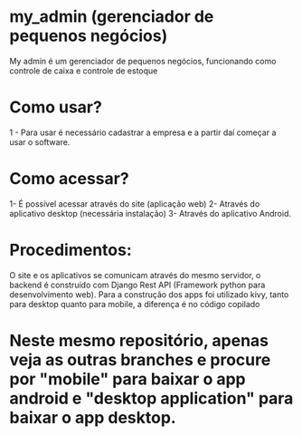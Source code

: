 # my_admin (gerenciador de pequenos negócios)
 
My admin é um gerenciador de pequenos negócios, funcionando como controle de caixa e controle de estoque

# Como usar?

1 - Para usar é necessário cadastrar a empresa e a partir daí começar a usar o software.

# Como acessar?

1- É possível acessar através do site (aplicação web)
2- Através do aplicativo desktop (necessária instalação)
3- Através do aplicativo Android.

# Procedimentos:

O site e os aplicativos se comunicam através do mesmo servidor, o backend é construído com Django Rest API (Framework python para desenvolvimento web).
Para a construção dos apps foi utilizado kivy, tanto para desktop quanto para mobile, a diferença é no código copilado

# Neste mesmo repositório, apenas veja as outras branches e procure por "mobile" para baixar o app android e "desktop application" para baixar o app desktop.
